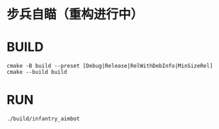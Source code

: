 # 步兵自瞄（重构进行中）

# BUILD

```shell
cmake -B build --preset [Debug|Release|RelWithDebInfo|MinSizeRel]
cmake --build build
```

# RUN

```shell
./build/infantry_aimbot
```
